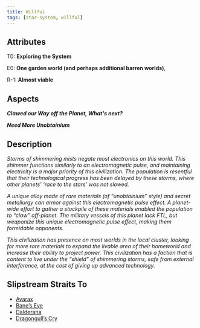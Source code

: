 ```yaml
---
title: Willful
tags: [star-system, willful]
---
```


## Attributes

T0: **Exploring the System**

E0: **One garden world (and perhaps additional barren worlds)**,

R-1: **Almost viable**

## Aspects

***Clawed our Way off the Planet, What's next?***

***Need More Unobtainium***

## Description

*Storms of shimmering mists negate most electronics on this world. This shimmer functions similarly to an electromagnetic pulse, and maintaining electricity is a major priority of this civilization. The population is resentful that their technological progress has been delayed by these storms, where other planets’ ‘race to the stars’ was not slowed.*

*A unique alloy made of rare materials (of “unobtainium” style) and secret metallurgy can armor against this electromagnetic pulse effect. A planet-wide effort to gather a stockpile of these materials enabled the population to “claw” off-planet. The military vessels of this planet lack FTL, but weaponize this unique electromagnetic pulse effect, making them formidable opponents.*

*This civilization has presence on most worlds in the local cluster, looking for more rare materials to expand the livable area of their homeworld and increase their ability to project power. This civilization has a faction that is content to live under the “shield” of shimmering storms, safe from external interference, at the cost of giving up advanced technology.*

## Slipstream Straits To

* [Avarax](avarax)
* [Bane’s Eye](banes-eye)
* [Dalderana](dalderana)
* [Dragongull’s Cry](dragongulls-cry)